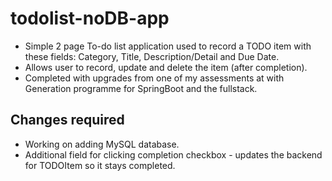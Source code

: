 # todolist-noDB-app

- Simple 2 page To-do list application used to record a TODO item with these fields: Category, Title, Description/Detail and Due Date.
- Allows user to record, update and delete the item (after completion).
- Completed with upgrades from one of my assessments at with Generation programme for SpringBoot and the fullstack.

## Changes required

- Working on adding MySQL database.
- Additional field for clicking completion checkbox - updates the backend for TODOItem so it stays completed.
